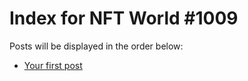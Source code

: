# Index for NFT World #1009
Posts will be displayed in the order below:

- [Your first post](./001-first.md)

